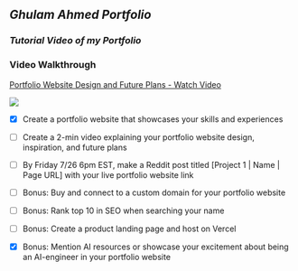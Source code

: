 ## _Ghulam Ahmed Portfolio_



### _Tutorial Video of my Portfolio_
### Video Walkthrough
 <div>
    <a href="https://www.loom.com/share/9e4fa70c986e49c595e082d3ececcba6">
      <p>Portfolio Website Design and Future Plans - Watch Video</p>
    </a>
    <a href="https://www.loom.com/share/9e4fa70c986e49c595e082d3ececcba6">
      <img style="max-width:300px;" src="https://cdn.loom.com/sessions/thumbnails/9e4fa70c986e49c595e082d3ececcba6-5efb3823ddc03829-full-play.gif">
    </a>
  </div>

- [x] Create a portfolio website that showcases your skills and experiences

- [ ] Create a 2-min video explaining your portfolio website design, inspiration, and future plans

- [ ] By Friday 7/26 6pm EST, make a Reddit post titled [Project 1 | Name | Page URL] with your live portfolio website link

- [ ] Bonus: Buy and connect to a custom domain for your portfolio website

- [ ] Bonus: Rank top 10 in SEO when searching your name

- [ ] Bonus: Create a product landing page and host on Vercel

- [x] Bonus: Mention AI resources or showcase your excitement about being an AI-engineer in your portfolio website
